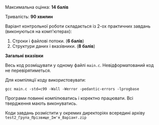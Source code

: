 Максимальна оцінка: __14 балів__

Тривалість: __90 хвилин__

Варіант контрольної роботи складається із 2-ох практичних завдань (виконуються на комп'ютерах):

1. Строки і файлові потоки. (__6 балів__)
1. Cтруктури даних і вказівники. (__8 балів__)
    
__Загальні вказівки__

Весь код розміщувати у одному файлі `main.c`. Невідформатований код не перевірятиметься.

Для компіляції коду використовувати:

~~~
gcc main.c -std=c99 -Wall -Werror -pedantic-errors -lprogbase
~~~

Програми повинні компілюватись і коректно працювати. Всі твердження мають виконуватись.

Коди завдань розмістити у окремих директоріях всередині архіву `test2_Група_Прізвище_Ім'я_Варіант.zip`
